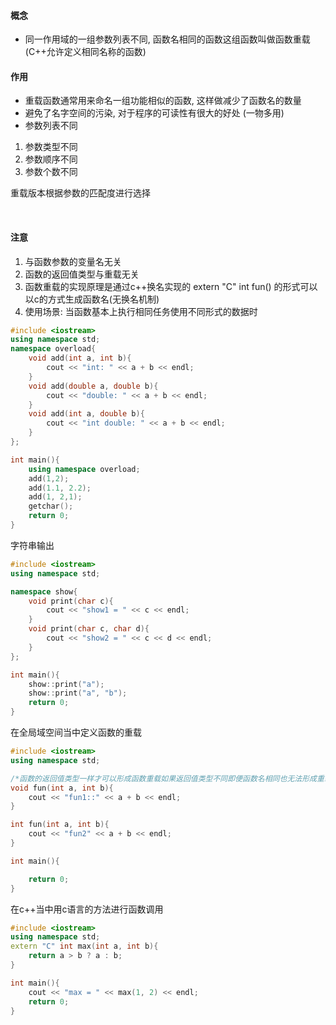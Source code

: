 
#### 概念

* 同一作用域的一组参数列表不同, 函数名相同的函数这组函数叫做函数重载 (C++允许定义相同名称的函数)

#### 作用
* 重载函数通常用来命名一组功能相似的函数, 这样做减少了函数名的数量
* 避免了名字空间的污染, 对于程序的可读性有很大的好处 (一物多用)
* 参数列表不同
1) 参数类型不同
2) 参数顺序不同
3) 参数个数不同

重载版本根据参数的匹配度进行选择

<br>

#### 注意
1) 与函数参数的变量名无关
2) 函数的返回值类型与重载无关
3) 函数重载的实现原理是通过c++换名实现的 extern "C" int fun() 的形式可以以c的方式生成函数名(无换名机制)
4) 使用场景: 当函数基本上执行相同任务使用不同形式的数据时

```overload.cpp
#include <iostream>
using namespace std;
namespace overload{
    void add(int a, int b){
        cout << "int: " << a + b << endl;
    }
    void add(double a, double b){
        cout << "double: " << a + b << endl;
    }
    void add(int a, double b){
        cout << "int double: " << a + b << endl;
    }
};

int main(){
    using namespace overload;
    add(1,2);
    add(1.1, 2.2);
    add(1, 2,1);
    getchar();
    return 0;
}

```

字符串输出

```overload.cpp
#include <iostream>
using namespace std;

namespace show{
    void print(char c){
        cout << "show1 = " << c << endl; 
    }
    void print(char c, char d){
        cout << "show2 = " << c << d << endl; 
    }
};

int main(){
    show::print("a");
    show::print("a", "b");
    return 0;
}
```

在全局域空间当中定义函数的重载
```overload.cpp
#include <iostream>
using namespace std;

/*函数的返回值类型一样才可以形成函数重载如果返回值类型不同即便函数名相同也无法形成重载*/
void fun(int a, int b){
    cout << "fun1::" << a + b << endl;
}

int fun(int a, int b){
    cout << "fun2" << a + b << endl;
}

int main(){

    return 0;
}
```

在c++当中用c语言的方法进行函数调用
```overload.cpp
#include <iostream>
using namespace std;
extern "C" int max(int a, int b){
    return a > b ? a : b;
}

int main(){
    cout << "max = " << max(1, 2) << endl;
    return 0;
}
```
